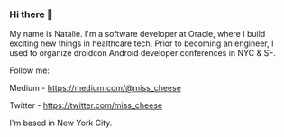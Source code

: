 ### Hi there 👋

My name is Natalie. I'm a software developer at Oracle, where I build exciting new things in healthcare tech.
Prior to becoming an engineer, I used to organize droidcon Android developer conferences in NYC & SF.

Follow me:

Medium - https://medium.com/@miss_cheese

Twitter - https://twitter.com/miss_cheese

I'm based in New York City.

<!--
**Miss-Cheese/Miss-Cheese** is a ✨ _special_ ✨ repository because its `README.md` (this file) appears on your GitHub profile.

Here are some ideas to get you started:

- 🔭 I’m currently working on ...
- 🌱 I’m currently learning ...
- 👯 I’m looking to collaborate on ...
- 🤔 I’m looking for help with ...
- 💬 Ask me about ...
- 📫 How to reach me: ...
- 😄 Pronouns: ...
- ⚡ Fun fact: ...
-->
